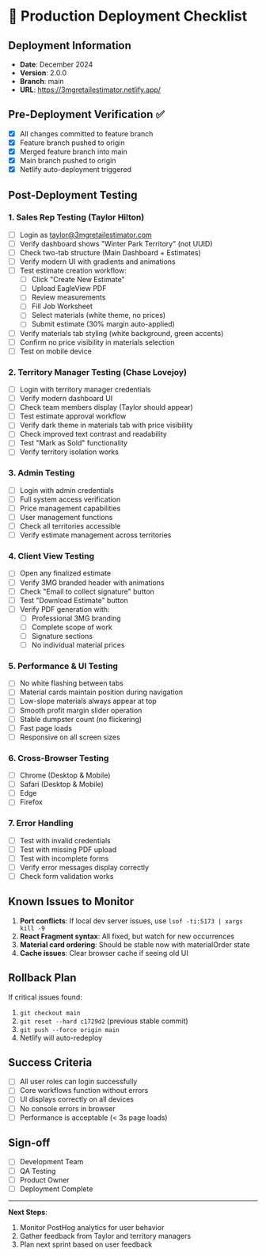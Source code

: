 # 🚀 Production Deployment Checklist

## Deployment Information
- **Date**: December 2024
- **Version**: 2.0.0
- **Branch**: main
- **URL**: https://3mgretailestimator.netlify.app/

## Pre-Deployment Verification ✅
- [x] All changes committed to feature branch
- [x] Feature branch pushed to origin
- [x] Merged feature branch into main
- [x] Main branch pushed to origin
- [x] Netlify auto-deployment triggered

## Post-Deployment Testing

### 1. Sales Rep Testing (Taylor Hilton)
- [ ] Login as taylor@3mgretailestimator.com
- [ ] Verify dashboard shows "Winter Park Territory" (not UUID)
- [ ] Check two-tab structure (Main Dashboard + Estimates)
- [ ] Verify modern UI with gradients and animations
- [ ] Test estimate creation workflow:
  - [ ] Click "Create New Estimate"
  - [ ] Upload EagleView PDF
  - [ ] Review measurements
  - [ ] Fill Job Worksheet
  - [ ] Select materials (white theme, no prices)
  - [ ] Submit estimate (30% margin auto-applied)
- [ ] Verify materials tab styling (white background, green accents)
- [ ] Confirm no price visibility in materials selection
- [ ] Test on mobile device

### 2. Territory Manager Testing (Chase Lovejoy)
- [ ] Login with territory manager credentials
- [ ] Verify modern dashboard UI
- [ ] Check team members display (Taylor should appear)
- [ ] Test estimate approval workflow
- [ ] Verify dark theme in materials tab with price visibility
- [ ] Check improved text contrast and readability
- [ ] Test "Mark as Sold" functionality
- [ ] Verify territory isolation works

### 3. Admin Testing
- [ ] Login with admin credentials
- [ ] Full system access verification
- [ ] Price management capabilities
- [ ] User management functions
- [ ] Check all territories accessible
- [ ] Verify estimate management across territories

### 4. Client View Testing
- [ ] Open any finalized estimate
- [ ] Verify 3MG branded header with animations
- [ ] Check "Email to collect signature" button
- [ ] Test "Download Estimate" button
- [ ] Verify PDF generation with:
  - [ ] Professional 3MG branding
  - [ ] Complete scope of work
  - [ ] Signature sections
  - [ ] No individual material prices

### 5. Performance & UI Testing
- [ ] No white flashing between tabs
- [ ] Material cards maintain position during navigation
- [ ] Low-slope materials always appear at top
- [ ] Smooth profit margin slider operation
- [ ] Stable dumpster count (no flickering)
- [ ] Fast page loads
- [ ] Responsive on all screen sizes

### 6. Cross-Browser Testing
- [ ] Chrome (Desktop & Mobile)
- [ ] Safari (Desktop & Mobile)
- [ ] Edge
- [ ] Firefox

### 7. Error Handling
- [ ] Test with invalid credentials
- [ ] Test with missing PDF upload
- [ ] Test with incomplete forms
- [ ] Verify error messages display correctly
- [ ] Check form validation works

## Known Issues to Monitor
1. **Port conflicts**: If local dev server issues, use `lsof -ti:5173 | xargs kill -9`
2. **React Fragment syntax**: All fixed, but watch for new occurrences
3. **Material card ordering**: Should be stable now with materialOrder state
4. **Cache issues**: Clear browser cache if seeing old UI

## Rollback Plan
If critical issues found:
1. `git checkout main`
2. `git reset --hard c1729d2` (previous stable commit)
3. `git push --force origin main`
4. Netlify will auto-redeploy

## Success Criteria
- [ ] All user roles can login successfully
- [ ] Core workflows function without errors
- [ ] UI displays correctly on all devices
- [ ] No console errors in browser
- [ ] Performance is acceptable (< 3s page loads)

## Sign-off
- [ ] Development Team
- [ ] QA Testing
- [ ] Product Owner
- [ ] Deployment Complete

---

**Next Steps**: 
1. Monitor PostHog analytics for user behavior
2. Gather feedback from Taylor and territory managers
3. Plan next sprint based on user feedback 